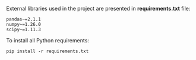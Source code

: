External libraries used in the project are presented in **requirements.txt** file:

    pandas~=2.1.1  
    numpy~=1.26.0  
    scipy~=1.11.3

To install all Python requirements:

    pip install -r requirements.txt
